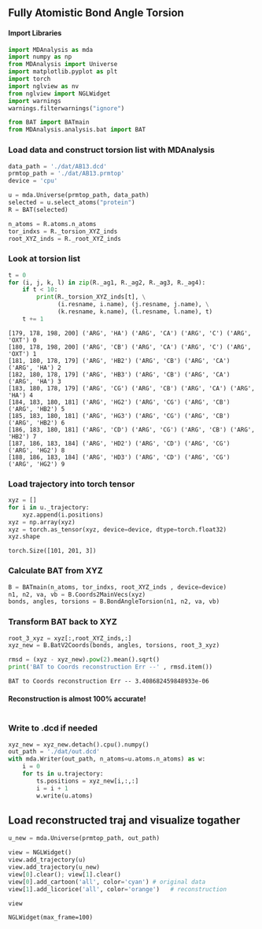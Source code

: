 ## Fully Atomistic Bond Angle Torsion

#### Import Libraries


```python
import MDAnalysis as mda
import numpy as np
from MDAnalysis import Universe
import matplotlib.pyplot as plt
import torch
import nglview as nv
from nglview import NGLWidget
import warnings
warnings.filterwarnings("ignore")

from BAT import BATmain
from MDAnalysis.analysis.bat import BAT
```

### Load data and construct torsion list with MDAnalysis


```python
data_path = './dat/AB13.dcd'
prmtop_path = './dat/AB13.prmtop'
device = 'cpu'

u = mda.Universe(prmtop_path, data_path)
selected = u.select_atoms("protein")
R = BAT(selected)

n_atoms = R.atoms.n_atoms 
tor_indxs = R._torsion_XYZ_inds
root_XYZ_inds = R._root_XYZ_inds
```

### Look at torsion list


```python
t = 0
for (i, j, k, l) in zip(R._ag1, R._ag2, R._ag3, R._ag4):
    if t < 10:
        print(R._torsion_XYZ_inds[t], \
              (i.resname, i.name), (j.resname, j.name), \
              (k.resname, k.name), (l.resname, l.name), t)
    t += 1    
```

    [179, 178, 198, 200] ('ARG', 'HA') ('ARG', 'CA') ('ARG', 'C') ('ARG', 'OXT') 0
    [180, 178, 198, 200] ('ARG', 'CB') ('ARG', 'CA') ('ARG', 'C') ('ARG', 'OXT') 1
    [181, 180, 178, 179] ('ARG', 'HB2') ('ARG', 'CB') ('ARG', 'CA') ('ARG', 'HA') 2
    [182, 180, 178, 179] ('ARG', 'HB3') ('ARG', 'CB') ('ARG', 'CA') ('ARG', 'HA') 3
    [183, 180, 178, 179] ('ARG', 'CG') ('ARG', 'CB') ('ARG', 'CA') ('ARG', 'HA') 4
    [184, 183, 180, 181] ('ARG', 'HG2') ('ARG', 'CG') ('ARG', 'CB') ('ARG', 'HB2') 5
    [185, 183, 180, 181] ('ARG', 'HG3') ('ARG', 'CG') ('ARG', 'CB') ('ARG', 'HB2') 6
    [186, 183, 180, 181] ('ARG', 'CD') ('ARG', 'CG') ('ARG', 'CB') ('ARG', 'HB2') 7
    [187, 186, 183, 184] ('ARG', 'HD2') ('ARG', 'CD') ('ARG', 'CG') ('ARG', 'HG2') 8
    [188, 186, 183, 184] ('ARG', 'HD3') ('ARG', 'CD') ('ARG', 'CG') ('ARG', 'HG2') 9


### Load trajectory into torch tensor


```python
xyz = []
for i in u._trajectory:
    xyz.append(i.positions)
xyz = np.array(xyz)
xyz = torch.as_tensor(xyz, device=device, dtype=torch.float32)
xyz.shape
```




    torch.Size([101, 201, 3])



### Calculate BAT from XYZ


```python
B = BATmain(n_atoms, tor_indxs, root_XYZ_inds , device=device)    
n1, n2, va, vb = B.Coords2MainVecs(xyz)
bonds, angles, torsions = B.BondAngleTorsion(n1, n2, va, vb)
```

### Transform BAT back to XYZ


```python
root_3_xyz = xyz[:,root_XYZ_inds,:]
xyz_new = B.BatV2Coords(bonds, angles, torsions, root_3_xyz)
```


```python
rmsd = (xyz - xyz_new).pow(2).mean().sqrt()
print('BAT to Coords reconstruction Err --' , rmsd.item())
```

    BAT to Coords reconstruction Err -- 3.408682459848933e-06


#### Reconstruction is almost 100% accurate!


```python

```

### Write to .dcd if needed


```python
xyz_new = xyz_new.detach().cpu().numpy()
out_path = './dat/out.dcd'
with mda.Writer(out_path, n_atoms=u.atoms.n_atoms) as w:
    i = 0
    for ts in u.trajectory:
        ts.positions = xyz_new[i,:,:]
        i = i + 1
        w.write(u.atoms)
```

## Load reconstructed traj and visualize togather


```python
u_new = mda.Universe(prmtop_path, out_path)
```


```python
view = NGLWidget()
view.add_trajectory(u)
view.add_trajectory(u_new)
view[0].clear(); view[1].clear() 
view[0].add_cartoon('all', color='cyan') # original data
view[1].add_licorice('all', color='orange')   # reconstruction
```


```python
view
```


    NGLWidget(max_frame=100)



```python

```


```python

```


```python

```
